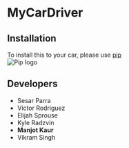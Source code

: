 # MyCarDriver
## Installation
To install this to your car, please use [pip](https://pypi.org/project/pip/)  
![Pip logo](https://upload.wikimedia.org/wikipedia/commons/thumb/6/64/PyPI_logo.svg/320px-PyPI_logo.svg.png)
## Developers
- Sesar Parra
- Victor Rodriguez
- Elijah Sprouse
- Kyle Radzvin
- **Manjot Kaur**
- Vikram Singh
